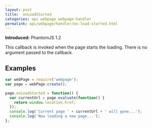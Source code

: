 ```yaml
---
layout: post
title:  onLoadStarted
categories: api webpage webpage-handler
permalink: api/webpage/handler/on-load-started.html
---
```


**Introduced:** PhantomJS 1.2

This callback is invoked when the page starts the loading. There is no argument passed to the callback.

## Examples

```javascript
var webPage = require('webpage');
var page = webPage.create();

page.onLoadStarted = function() {
  var currentUrl = page.evaluate(function() {
    return window.location.href;
  });
  console.log('Current page ' + currentUrl + ' will gone...');
  console.log('Now loading a new page...');
};
```








